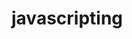                                                                                                                                                
# javascripting


